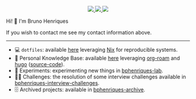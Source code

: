 <p align="center">
  <a href="https://github.com/bphenriques/curriculum-vitae/releases/latest/download/bruno-henriques-cv.pdf">
    <img src="https://img.shields.io/static/v1?style=flat-square&label=%F0%9F%91%A4&color=8ac8db&labelColor=8ac8db&message=Resume">
  </a>
  <a href="https://www.linkedin.com/in/bphenriques">
    <img src="https://img.shields.io/static/v1?style=flat-square&label=&logo=LinkedIn&color=blue&logoColor=white&labelColor=blue&message=bphenriques">
  </a>
  <a href="https://bphenriques.github.io/knowledge-base">
    <img src="https://img.shields.io/static/v1?style=flat-square&label=%F0%9F%A7%A0&color=palevioletred&labelColor=palevioletred&message=Knowledge%20Base">
  </a>
</p>

Hi! 👋 I'm Bruno Henriques

If you wish to contact me see my contact information above.

---

- 💻 `dotfiles`: available [here](https://github.com/bphenriques/dotfiles) leveraging [Nix](https://nixos.org/) for reproducible systems.
- 🧠 Personal Knowledge Base: available [here](https://bphenriques.github.io/knowledge-base) leveraging [org-roam](https://github.com/org-roam/org-roam) and [hugo](https://gohugo.io/) ([source-code](https://github.com/bphenriques/knowledge-base)).
- 🧪 Experiments: experimenting new things in [bphenriques-lab](https://github.com/organizations/bphenriques-lab).
- 👨‍💻 Challenges: the resolution of some interview challenges available in [bphenriques-interview-challenges](https://github.com/bphenriques-interview-challenges).
- 🗄️ Archived projects: available in [bphenriques-archive](https://github.com/organizations/bphenriques-archive).

